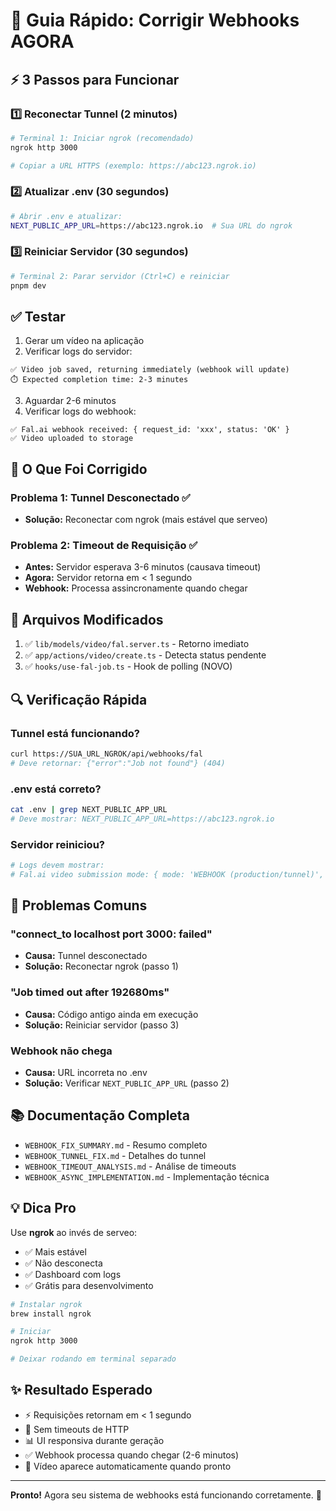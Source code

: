 # 🚀 Guia Rápido: Corrigir Webhooks AGORA

## ⚡ 3 Passos para Funcionar

### 1️⃣ Reconectar Tunnel (2 minutos)

```bash
# Terminal 1: Iniciar ngrok (recomendado)
ngrok http 3000

# Copiar a URL HTTPS (exemplo: https://abc123.ngrok.io)
```

### 2️⃣ Atualizar .env (30 segundos)

```bash
# Abrir .env e atualizar:
NEXT_PUBLIC_APP_URL=https://abc123.ngrok.io  # Sua URL do ngrok
```

### 3️⃣ Reiniciar Servidor (30 segundos)

```bash
# Terminal 2: Parar servidor (Ctrl+C) e reiniciar
pnpm dev
```

## ✅ Testar

1. Gerar um vídeo na aplicação
2. Verificar logs do servidor:

```
✅ Video job saved, returning immediately (webhook will update)
⏱️ Expected completion time: 2-3 minutes
```

3. Aguardar 2-6 minutos
4. Verificar logs do webhook:

```
✅ Fal.ai webhook received: { request_id: 'xxx', status: 'OK' }
✅ Video uploaded to storage
```

## 🎯 O Que Foi Corrigido

### Problema 1: Tunnel Desconectado ✅
- **Solução:** Reconectar com ngrok (mais estável que serveo)

### Problema 2: Timeout de Requisição ✅
- **Antes:** Servidor esperava 3-6 minutos (causava timeout)
- **Agora:** Servidor retorna em < 1 segundo
- **Webhook:** Processa assincronamente quando chegar

## 📝 Arquivos Modificados

1. ✅ `lib/models/video/fal.server.ts` - Retorno imediato
2. ✅ `app/actions/video/create.ts` - Detecta status pendente
3. ✅ `hooks/use-fal-job.ts` - Hook de polling (NOVO)

## 🔍 Verificação Rápida

### Tunnel está funcionando?
```bash
curl https://SUA_URL_NGROK/api/webhooks/fal
# Deve retornar: {"error":"Job not found"} (404)
```

### .env está correto?
```bash
cat .env | grep NEXT_PUBLIC_APP_URL
# Deve mostrar: NEXT_PUBLIC_APP_URL=https://abc123.ngrok.io
```

### Servidor reiniciou?
```bash
# Logs devem mostrar:
# Fal.ai video submission mode: { mode: 'WEBHOOK (production/tunnel)', ... }
```

## 🐛 Problemas Comuns

### "connect_to localhost port 3000: failed"
- **Causa:** Tunnel desconectado
- **Solução:** Reconectar ngrok (passo 1)

### "Job timed out after 192680ms"
- **Causa:** Código antigo ainda em execução
- **Solução:** Reiniciar servidor (passo 3)

### Webhook não chega
- **Causa:** URL incorreta no .env
- **Solução:** Verificar `NEXT_PUBLIC_APP_URL` (passo 2)

## 📚 Documentação Completa

- `WEBHOOK_FIX_SUMMARY.md` - Resumo completo
- `WEBHOOK_TUNNEL_FIX.md` - Detalhes do tunnel
- `WEBHOOK_TIMEOUT_ANALYSIS.md` - Análise de timeouts
- `WEBHOOK_ASYNC_IMPLEMENTATION.md` - Implementação técnica

## 💡 Dica Pro

Use **ngrok** ao invés de serveo:
- ✅ Mais estável
- ✅ Não desconecta
- ✅ Dashboard com logs
- ✅ Grátis para desenvolvimento

```bash
# Instalar ngrok
brew install ngrok

# Iniciar
ngrok http 3000

# Deixar rodando em terminal separado
```

## ✨ Resultado Esperado

- ⚡ Requisições retornam em < 1 segundo
- 🚫 Sem timeouts de HTTP
- 📊 UI responsiva durante geração
- ✅ Webhook processa quando chegar (2-6 minutos)
- 🎉 Vídeo aparece automaticamente quando pronto

---

**Pronto!** Agora seu sistema de webhooks está funcionando corretamente. 🎉
